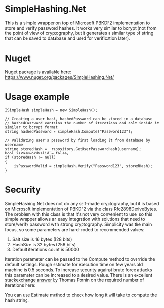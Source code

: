 # SimpleHashing.Net
This is a simple wrapper on top of Microsoft PBKDF2 implementation to store and verify password hashes.
It works very similar to bcrypt (not from the point of view of cryptography, but it generates a similar type of string that can be saved to database and used for verification later).

# Nuget

Nuget package is available here: https://www.nuget.org/packages/SimpleHashing.Net/

# Usage example

    ISimpleHash simpleHash = new SimpleHash();

    // Creating a user hash, hashedPassword can be stored in a database
    // hashedPassword contains the number of iterations and salt inside it similar to bcrypt format
    string hashedPassword = simpleHash.Compute("Password123");
	            
    // Validating user's password by first loading it from database by username
    string storedHash = _repository.GetUserPasswordHash(username);
    bool isPasswordValid = false;
    if (storedHash != null)
    {
        isPasswordValid = simpleHash.Verify("Password123", storedHash);
    }

# Security

SimpleHashing.Net does not do any self-made cryptography, but it is based on Microsoft implementation of PBKDF2 via the class Rfc2898DeriveBytes. The problem with this class is that it's not very convenient to use, so this simple wrapper allows an easy integration with solutions that need to store/verify password with strong cryptography. Simplicity was the main focus, so some parameters are hard-coded to recommended values:

   1. Salt size is 16 bytes (128 bits)
   2. HashSize is 32 bytes (256 bits)
   3. Default iterations count is 50000
    
Iteration parameter can be passed to the Compute method to override the default settings. Rough estimate for execution time on few years old machine is 0.5 seconds. To increase security against brute force attacks this parameter can be increased to a desired value. There is an excellent [stackexchange answer](http://security.stackexchange.com/questions/3959/recommended-of-iterations-when-using-pkbdf2-sha256/3993#3993) by Thomas Pornin on the required number of iterations here: 

You can use Estimate method to check how long it will take to compute the hash string.

